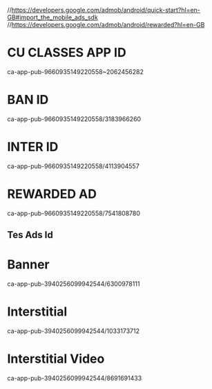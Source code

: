 //https://developers.google.com/admob/android/quick-start?hl=en-GB#import_the_mobile_ads_sdk
//https://developers.google.com/admob/android/rewarded?hl=en-GB


# CU CLASSES APP ID
ca-app-pub-9660935149220558~2062456282
# BAN ID
ca-app-pub-9660935149220558/3183966260
# INTER ID
ca-app-pub-9660935149220558/4113904557
# REWARDED AD
ca-app-pub-9660935149220558/7541808780


## Tes Ads Id 

# Banner	
ca-app-pub-3940256099942544/6300978111
# Interstitial	
ca-app-pub-3940256099942544/1033173712
# Interstitial Video	
ca-app-pub-3940256099942544/8691691433

